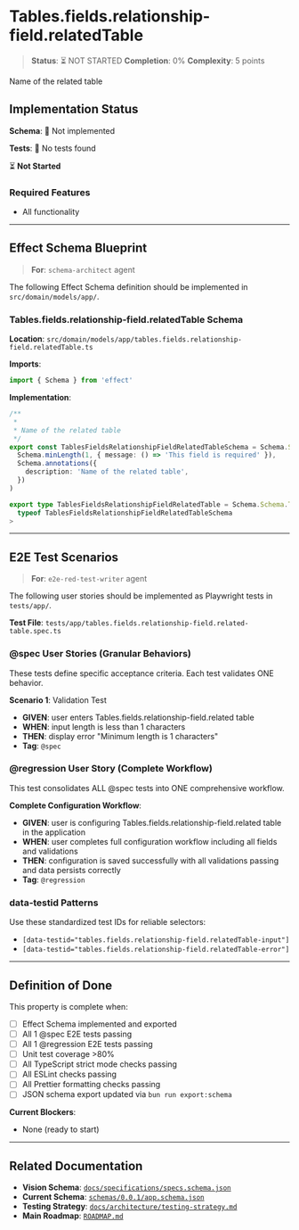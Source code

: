 # Tables.fields.relationship-field.relatedTable

> **Status**: ⏳ NOT STARTED
> **Completion**: 0%
> **Complexity**: 5 points

Name of the related table

## Implementation Status

**Schema**: 🔴 Not implemented

**Tests**: 🔴 No tests found

⏳ **Not Started**

### Required Features

- All functionality

---

## Effect Schema Blueprint

> **For**: `schema-architect` agent

The following Effect Schema definition should be implemented in `src/domain/models/app/`.

### Tables.fields.relationship-field.relatedTable Schema

**Location**: `src/domain/models/app/tables.fields.relationship-field.relatedTable.ts`

**Imports**:

```typescript
import { Schema } from 'effect'
```

**Implementation**:

```typescript
/**
 *
 * Name of the related table
 */
export const TablesFieldsRelationshipFieldRelatedTableSchema = Schema.String.pipe(
  Schema.minLength(1, { message: () => 'This field is required' }),
  Schema.annotations({
    description: 'Name of the related table',
  })
)

export type TablesFieldsRelationshipFieldRelatedTable = Schema.Schema.Type<
  typeof TablesFieldsRelationshipFieldRelatedTableSchema
>
```

---

## E2E Test Scenarios

> **For**: `e2e-red-test-writer` agent

The following user stories should be implemented as Playwright tests in `tests/app/`.

**Test File**: `tests/app/tables.fields.relationship-field.related-table.spec.ts`

### @spec User Stories (Granular Behaviors)

These tests define specific acceptance criteria. Each test validates ONE behavior.

**Scenario 1**: Validation Test

- **GIVEN**: user enters Tables.fields.relationship-field.related table
- **WHEN**: input length is less than 1 characters
- **THEN**: display error "Minimum length is 1 characters"
- **Tag**: `@spec`

### @regression User Story (Complete Workflow)

This test consolidates ALL @spec tests into ONE comprehensive workflow.

**Complete Configuration Workflow**:

- **GIVEN**: user is configuring Tables.fields.relationship-field.related table in the application
- **WHEN**: user completes full configuration workflow including all fields and validations
- **THEN**: configuration is saved successfully with all validations passing and data persists correctly
- **Tag**: `@regression`

### data-testid Patterns

Use these standardized test IDs for reliable selectors:

- `[data-testid="tables.fields.relationship-field.relatedTable-input"]`
- `[data-testid="tables.fields.relationship-field.relatedTable-error"]`

---

## Definition of Done

This property is complete when:

- [ ] Effect Schema implemented and exported
- [ ] All 1 @spec E2E tests passing
- [ ] All 1 @regression E2E tests passing
- [ ] Unit test coverage >80%
- [ ] All TypeScript strict mode checks passing
- [ ] All ESLint checks passing
- [ ] All Prettier formatting checks passing
- [ ] JSON schema export updated via `bun run export:schema`

**Current Blockers**:

- None (ready to start)

---

## Related Documentation

- **Vision Schema**: [`docs/specifications/specs.schema.json`](../specs.schema.json)
- **Current Schema**: [`schemas/0.0.1/app.schema.json`](../../schemas/0.0.1/app.schema.json)
- **Testing Strategy**: [`docs/architecture/testing-strategy.md`](../../architecture/testing-strategy.md)
- **Main Roadmap**: [`ROADMAP.md`](../../../ROADMAP.md)
